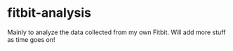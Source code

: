 # fitbit-analysis
Mainly to analyze the data collected from my own Fitbit. Will add more stuff as time goes on!
